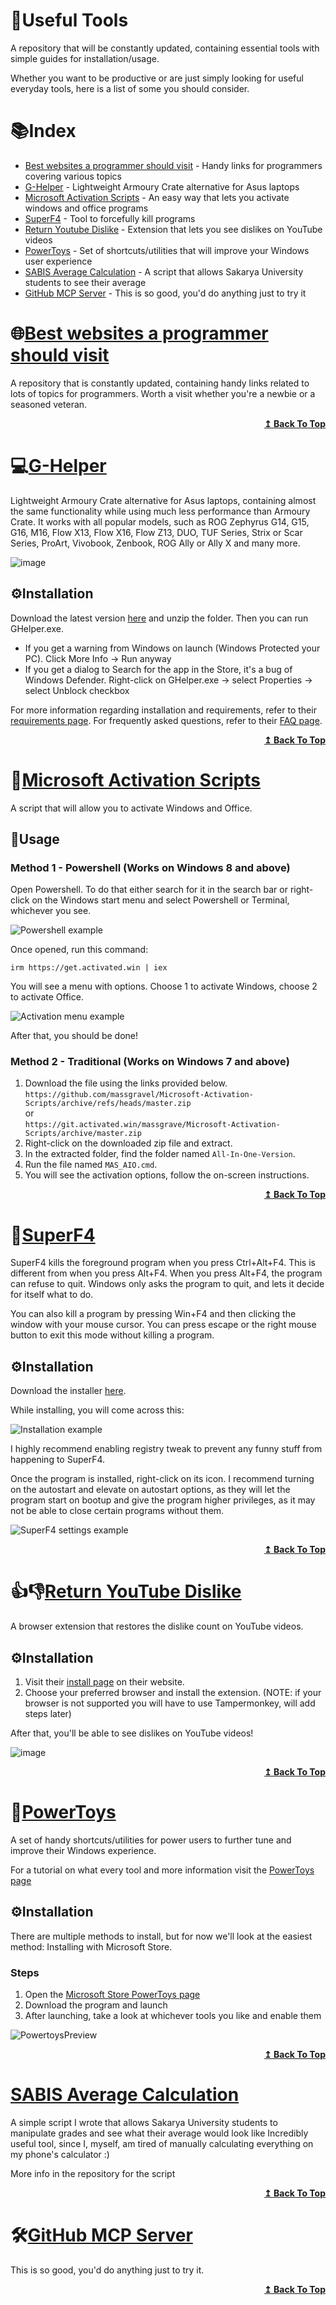 # 🚀Useful Tools
A repository that will be constantly updated, containing essential tools with simple guides for installation/usage.

Whether you want to be productive or are just simply looking for useful everyday tools, here is a list of some you should consider.

# 📚Index 
<ul>
  <li><a href="#best-websites-a-programmer-should-visit">Best websites a programmer should visit</a> - Handy links for programmers covering various topics </li>
  <li><a href="#g-helper">G-Helper</a> - Lightweight Armoury Crate alternative for Asus laptops </li>
  <li><a href="#microsoft-activation-scripts">Microsoft Activation Scripts</a> - An easy way that lets you activate windows and office programs </li>
  <li><a href="#superf4">SuperF4</a> - Tool to forcefully kill programs </li>
  <li><a href="#return-youtube-dislike">Return Youtube Dislike</a> - Extension that lets you see dislikes on YouTube videos </li>
  <li><a href="#powertoys">PowerToys</a> - Set of shortcuts/utilities that will improve your Windows user experience </li>
  <li><a href=#sabis-average-calculation>SABIS Average Calculation</a> - A script that allows Sakarya University students to see their average</li>
  <li><a href="#github-mcp-server">GitHub MCP Server</a> - This is so good, you'd do anything just to try it</li>


</ul>

# 🌐[Best websites a programmer should visit](https://github.com/sdmg15/Best-websites-a-programmer-should-visit)
A repository that is constantly updated, containing handy links related to lots of topics for programmers. Worth a visit whether you're a newbie or a seasoned veteran.

<div align="right">
  <b><a href="#index">↥ Back To Top</a></b>
</div>

# 💻[G-Helper](https://github.com/seerge/g-helper)
Lightweight Armoury Crate alternative for Asus laptops, containing almost the same functionality while using much less performance than Armoury Crate.
It works with all popular models, such as ROG Zephyrus G14, G15, G16, M16, Flow X13, Flow X16, Flow Z13, DUO, TUF Series, Strix or Scar Series, ProArt, Vivobook, Zenbook, ROG Ally or Ally X and many more.

![image](https://github.com/user-attachments/assets/ed72c6b3-bd9f-4553-8e2d-caef9be6a788)

## ⚙️Installation
Download the latest version [here](https://github.com/seerge/g-helper/releases/latest/download/GHelper.zip) and unzip the folder. Then you can run GHelper.exe.

<ul>
  <li>If you get a warning from Windows on launch (Windows Protected your PC). Click More Info -> Run anyway</li>
  <li>If you get a dialog to Search for the app in the Store, it's a bug of Windows Defender. Right-click on GHelper.exe -> select Properties -> select Unblock checkbox</li>
</ul>

For more information regarding installation and requirements, refer to their [requirements page](https://github.com/seerge/g-helper/wiki/Requirements).
For frequently asked questions, refer to their [FAQ page](https://github.com/seerge/g-helper/wiki/FAQ).

<div align="right">
  <b><a href="#index">↥ Back To Top</a></b>
</div>

# 🔑[Microsoft Activation Scripts](https://github.com/massgravel/Microsoft-Activation-Scripts)
A script that will allow you to activate Windows and Office.

## 📝Usage 
### Method 1 - Powershell (Works on Windows 8 and above)
Open Powershell. To do that either search for it in the search bar or right-click on the Windows start menu and select Powershell or Terminal, whichever you see.

![Powershell example](https://github.com/user-attachments/assets/78dca937-95e5-4a47-899a-9fc81240712a)

Once opened, run this command:
```
irm https://get.activated.win | iex
```
You will see a menu with options. Choose 1 to activate Windows, choose 2 to activate Office.

![Activation menu example](https://github.com/user-attachments/assets/7d858c41-acb9-484a-914f-af4a3ee0f4e3)


After that, you should be done!

### Method 2 - Traditional (Works on Windows 7 and above)

1. Download the file using the links provided below.  
`https://github.com/massgravel/Microsoft-Activation-Scripts/archive/refs/heads/master.zip`  
or  
`https://git.activated.win/massgrave/Microsoft-Activation-Scripts/archive/master.zip`
2. Right-click on the downloaded zip file and extract.
3. In the extracted folder, find the folder named `All-In-One-Version`.
4. Run the file named `MAS_AIO.cmd`.
5. You will see the activation options, follow the on-screen instructions.

<div align="right">
  <b><a href="#index">↥ Back To Top</a></b>
</div>

# 🛑[SuperF4](https://stefansundin.github.io/superf4/)
SuperF4 kills the foreground program when you press Ctrl+Alt+F4. This is different from when you press Alt+F4. When you press Alt+F4, the program can refuse to quit. Windows only asks the program to quit, and lets it decide for itself what to do.

You can also kill a program by pressing Win+F4 and then clicking the window with your mouse cursor. You can press escape or the right mouse button to exit this mode without killing a program.

## ⚙️Installation 
Download the installer [here](https://github.com/stefansundin/superf4/releases/download/v1.4/SuperF4-1.4.exe).

While installing, you will come across this:

![Installation example](https://github.com/user-attachments/assets/8cabc930-2280-4116-880b-f346139a1e8a)

I highly recommend enabling registry tweak to prevent any funny stuff from happening to SuperF4.

Once the program is installed, right-click on its icon. I recommend turning on the autostart and elevate on autostart options, as they will let the program start on bootup and give the program higher privileges, as it may not be able to close certain programs without them.

![SuperF4 settings example](https://github.com/user-attachments/assets/ccd4a109-9e97-408f-8bf5-3a57c2434e9b)

<div align="right">
  <b><a href="#index">↥ Back To Top</a></b>
</div>

# 👍👎[Return YouTube Dislike](https://returnyoutubedislike.com/)
A browser extension that restores the dislike count on YouTube videos.

## ⚙️Installation
1. Visit their [install page](https://returnyoutubedislike.com/install) on their website.
2. Choose your preferred browser and install the extension. (NOTE: if your browser is not supported you will have to use Tampermonkey, will add steps later)

After that, you'll be able to see dislikes on YouTube videos!

![image](https://github.com/user-attachments/assets/e5ac4682-d83f-4934-9a43-a8e79e3b1a1f)


<div align="right">
  <b><a href="#index">↥ Back To Top</a></b>
</div>

# 🎁[PowerToys](https://learn.microsoft.com/en-us/windows/powertoys/)
A set of handy shortcuts/utilities for power users to further tune and improve their Windows experience.

For a tutorial on what every tool and more information visit the [PowerToys page](https://learn.microsoft.com/en-us/windows/powertoys/)

## ⚙️Installation
There are multiple methods to install, but for now we'll look at the easiest method: Installing with Microsoft Store.

### Steps
1. Open the [Microsoft Store PowerToys page](https://apps.microsoft.com/detail/xp89dcgq3k6vld)
2. Download the program and launch
3. After launching, take a look at whichever tools you like and enable them

![PowertoysPreview](https://github.com/user-attachments/assets/de5482c3-aec9-400c-8495-95fc7cded98f)

<div align="right">
  <b><a href="#index">↥ Back To Top</a></b>
</div>


# [SABIS Average Calculation](https://github.com/KledEatsTacos/sabis-average-calculation)
A simple script I wrote that allows Sakarya University students to manipulate grades and see what their average would look like
Incredibly useful tool, since I, myself, am tired of manually calculating everything on my phone's calculator :)

More info in the repository for the script

<div align="right">
  <b><a href="#index">↥ Back To Top</a></b>
</div>


# 🛠️[GitHub MCP Server](https://github.com/github/github-mcp-server)
This is so good, you'd do anything just to try it.

<div align="right">
  <b><a href="#index">↥ Back To Top</a></b>
</div>
